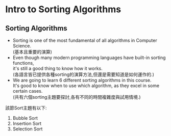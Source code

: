 # Intro to Sorting Algorithms

## Sorting Algorithms

- Sorting is one of the most fundamental of all algorithms in Computer Science.  
  (基本且重要的演算)
- Even though many modern programming languages have built-in sorting functions,  
  it's still a good thing to know how it works.  
  (各語言皆已提供各種sorting的演算方法,但還是需要知道是如何運作的.)
- We are going to learn 6 different sorting algorithms in this course.  
  It's good to know when to use which algorithm, as they excel in some certain cases.  
  (共有六個sorting主題要探討,各有不同的時間複雜度與試用情境.)

該節Sort主題有以下:

1. Bubble Sort
2. Insertion Sort
3. Selection Sort
